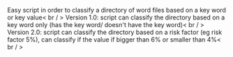 Easy script in order to classify a directory of word files based on a key word or key value< br / >
Version 1.0: script can classify the directory based on a key word only (has the key word/ doesn't have the key word)< br / >
Version 2.0: script can classify the directory based on a risk factor (eg risk factor 5%), can classify if the value if bigger than 6% or smaller than 4%< br / >
